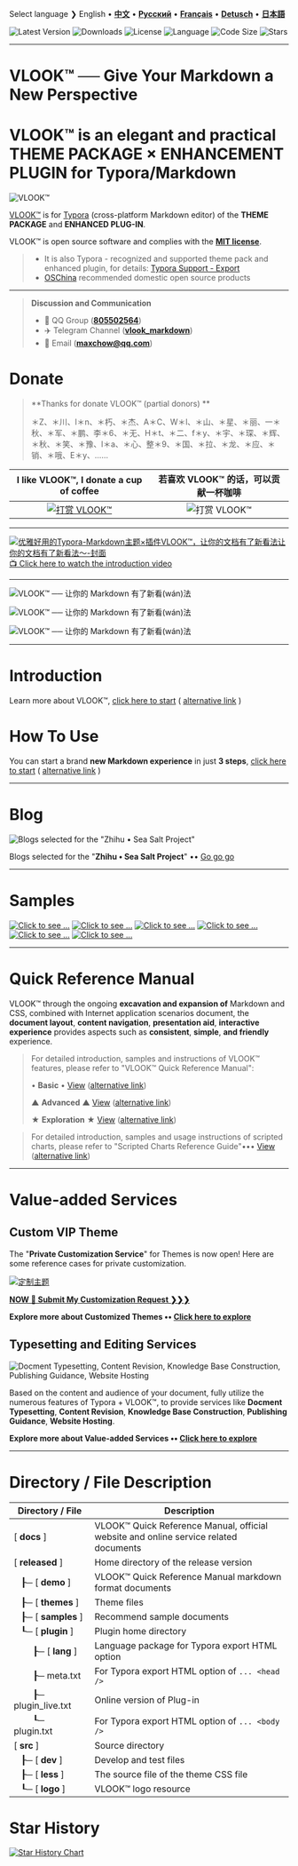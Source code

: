 Select language ❯ English • [**中文**](README.md)  • [**Русский**](README-ru.md) • [**Français**](README-fr.md) • [**Detusch**](README-de.md) • [**日本語**](README-ja.md)



![Latest Version](https://img.shields.io/github/v/release/MadMaxChow/VLOOK) ![Downloads](https://img.shields.io/github/downloads/MadMaxChow/VLOOK/total) ![License](https://img.shields.io/github/license/MadMaxChow/VLOOK) ![Language](https://img.shields.io/github/languages/top/MadMaxChow/VLOOK) ![Code Size](https://img.shields.io/github/languages/code-size/MadMaxChow/VLOOK) ![Stars](https://img.shields.io/github/stars/MadMaxChow/VLOOK)

---

# VLOOK™ ── Give Your Markdown a New Perspective



# VLOOK™ is an elegant and practical THEME PACKAGE × ENHANCEMENT PLUGIN for Typora/Markdown



![VLOOK™](https://vlook-doc.pages.dev/pic/vlook-mark-light.svg)



[VLOOK™](https://github.com/MadMaxChow/VLOOK) is for [Typora](https://www.typora.io) (cross-platform Markdown editor) of the **THEME PACKAGE** and **ENHANCED PLUG-IN**.

VLOOK™ is open source software and complies with the **[MIT license](#许可协议)**.



> - It is also Typora - recognized and supported theme pack and enhanced plugin, for details: [Typora Support - Export](https://support.typora.io/Export/#example-export-using-vlook)
> - [OSChina](https://www.oschina.net/p/vlook) recommended domestic open source products
>

---

> **Discussion and Communication**
>
> - 💬 QQ Group ([**805502564**](https://qm.qq.com/cgi-bin/qm/qr?k=oB8wpFG_4SEMf1CL9qVy-jMw0CMfSwff&jump_from=webapi&))
> - ✈️ Telegram Channel ([**vlook_markdown**](https://t.me/vlook_markdown "加入 Telegram 频道")) 
> - 📨 Email (**maxchow@qq.com**)

#  Donate

> **Thanks for donate VLOOK™ (partial donors) **
>
> ＊Z、＊川、l＊n、＊朽、＊杰、A＊C、W＊l、＊山、＊星、＊丽、一＊秋、＊军、＊鹏、李＊6、＊无、H＊t、＊二、f＊y、＊宇、＊琛、＊辉、＊秋、＊笑、＊豫、l＊a、＊心、整＊9、＊国、＊拉、＊龙、＊应、＊销、＊哦、E＊y、……

| **I like VLOOK™, I donate a cup of coffee** |         **若喜欢 VLOOK™ 的话，可以贡献一杯咖啡**         |
| :----------------------------------------------------------: | :----------------------------------------------------------: |
| [![打赏 VLOOK™](https://vlook-doc.pages.dev/pic/donate-paypal-light.png?darksrc=donate-paypal-dark.png&srcset=@2x&darksrcset=@2x#logo)](https://paypal.me/madmaxchow) | ![打赏 VLOOK™](https://vlook-doc.pages.dev/pic/donate-wechat-light.png?darksrc=donate-wechat-dark.png&srcset=@2x&darksrcset=@2x#logo) |

---

[![优雅好用的Typora-Markdown主题×插件VLOOK™，让你的文档有了新看法让你的文档有了新看法～-封面](https://github.com/user-attachments/assets/08b0386e-bdaf-4aa4-a4dc-a04dd800ed11)<br>📺 Click here to watch the introduction video](https://www.bilibili.com/video/BV1miDpY5ERh/?vd_source=ecc3f6f8f7d9fbfaa5745863cf7d6250)

---


![VLOOK™ ── 让你的 Markdown 有了新看(wán)法](https://vlook-doc.pages.dev/pic/vlook-screenshot-b01.png)

![VLOOK™ ── 让你的 Markdown 有了新看(wán)法](https://vlook-doc.pages.dev/pic/vlook-screenshot-b02.png)

![VLOOK™ ── 让你的 Markdown 有了新看(wán)法](https://vlook-doc.pages.dev/pic/vlook-screenshot-b03.png)


---

# Introduction

Learn more about VLOOK™, [click here to start](https://madmaxchow.github.io/VLOOK/index-en.html) ( [alternative link](https://vlook-doc.pages.dev/index-en.html) )

# How To Use

You can start a brand **new Markdown experience** in just **3 steps**, [click here to start](https://madmaxchow.github.io/VLOOK/index-en.html#how-to-use) ( [alternative link](https://vlook-doc.pages.dev/index-en.html#how-to-use) )

---

# Blog

![Blogs selected for the "Zhihu • Sea Salt Project"](https://vlook-doc.pages.dev/pic/3rd-haiyan.png#logo#border)

Blogs selected for the "**Zhihu • Sea Salt Project**" •• [Go go go](https://www.zhihu.com/people/maxchow/posts)

---

# Samples

[![Click to see ...](https://vlook-doc.pages.dev/pic/sample-a-api_spec-en.png?srcset=@2x#card#border)](sample-a-api_spec.html?ws=off)    [![Click to see ...](https://vlook-doc.pages.dev/pic/sample-a-to_do-en.png?srcset=@2x#card#border)](sample-a-to_do.html?ws=off)    [![Click to see ...](https://vlook-doc.pages.dev/pic/sample-a-img_text-en.png?srcset=@2x#card#border)](sample-a-img_text.html?ws=off)    [![Click to see ...](https://vlook-doc.pages.dev/pic/sample-a-board-en.png?srcset=@2x#card#border)](sample-a-routes.html?ws=off)    [![Click to see ...](https://vlook-doc.pages.dev/pic/sample-a-quiz-en.png?srcset=@2x#card#border)](sample-a-board.html?ws=off)    [![Click to see ...](https://vlook-doc.pages.dev/pic/sample-a-routes-en.png?srcset=@2x#card#border)](sample-a-quiz.html?ws=off)

---

# Quick Reference Manual

VLOOK™ through the ongoing **excavation and expansion of** Markdown and CSS, combined with Internet application scenarios document, the **document layout**, **content navigation**, **presentation aid**, **interactive experience** provides aspects such as **consistent**, **simple**, **and friendly** experience.

> For detailed introduction, samples and instructions of VLOOK™ features, please refer to "VLOOK™ Quick Reference Manual":
>
> • **Basic** • [View](https://madmaxchow.github.io/VLOOK/guide.html) ([alternative link](https://vlook-doc.pages.dev/guide.html))
>
> ▲ **Advanced** ▲ [View](https://madmaxchow.github.io/VLOOK/guide2.html) ([alternative link](https://vlook-doc.pages.dev/guide2.html))
>
> ★ **Exploration** ★ [View](https://madmaxchow.github.io/VLOOK/guide3.html) ([alternative link](https://vlook-doc.pages.dev/guide3.html))

> For detailed introduction, samples and usage instructions of scripted charts, please refer to "Scripted Charts Reference Guide"••• [View](https://madmaxchow.github.io/VLOOK/chart.html) ([alternative link](https://vlook-doc.pages.dev/chart.html))

---



# Value-added Services

## Custom VIP Theme

The "**Private Customization Service**" for Themes is now open! Here are some reference cases for private customization.

[![定制主题](https://vlook-doc.pages.dev/pic/vlook-theme-vip-demo.gif)](https://madmaxchow.github.io/VLOOK/vip.html)



**[NOW 🎁 Submit My Customization Request ❯❯❯](https://wj.qq.com/s2/14818521/bd33/)**

**Explore more about Customized Themes •• [Click here to explore](https://madmaxchow.github.io/VLOOK/vip.html)**

## Typesetting and Editing Services

![Docment Typesetting, Content Revision, Knowledge Base Construction, Publishing Guidance, Website Hosting](https://vlook-doc.pages.dev/pic/vlook-te-en@2x.png)

Based on the content and audience of your document, fully utilize the numerous features of Typora + VLOOK™, to provide services like **Docment Typesetting**, **Content Revision**, **Knowledge Base Construction**, **Publishing Guidance**, **Website Hosting**.



**Explore more about Value-added Services •• [Click here to explore](https://madmaxchow.github.io/VLOOK/vip.html)**





---



# Directory / File Description

| Directory / File | Description              |
| ---------- | ---------------------------- |
| [ **docs** ] | VLOOK™ Quick Reference Manual, official website and online service related documents |
| [ **released** ] | Home directory of the release version                        |
| &nbsp;&nbsp;&nbsp;┠─ [ **demo** ] | VLOOK™ Quick Reference Manual markdown format documents |
| &nbsp;&nbsp;&nbsp;┠─ [ **themes** ] | Theme files                                           |
| &nbsp;&nbsp;&nbsp;┠─ [ **samples** ] | Recommend sample documents |
| &nbsp;&nbsp;&nbsp;┖─ [ **plugin** ] | Plugin home directory                                        |
| &nbsp;&nbsp;&nbsp;&nbsp;&nbsp;&nbsp;&nbsp;&nbsp;┠─ [ **lang** ] | Language package for Typora export HTML option |
| &nbsp;&nbsp;&nbsp;&nbsp;&nbsp;&nbsp;&nbsp;&nbsp;┠─ meta.txt | For Typora export HTML option of `... <head />` |
| &nbsp;&nbsp;&nbsp;&nbsp;&nbsp;&nbsp;&nbsp;&nbsp;┠─ plugin_live.txt | Online version of Plug-in                                    |
| &nbsp;&nbsp;&nbsp;&nbsp;&nbsp;&nbsp;&nbsp;&nbsp;┖─ plugin.txt | For Typora export HTML option of `... <body />` |
| [ **src** ] | Source directory                                             |
| &nbsp;&nbsp;&nbsp;┠─ [ **dev** ] | Develop and test files                                       |
| &nbsp;&nbsp;&nbsp;┠─ [ **less** ] | The source file of the theme CSS file                        |
| &nbsp;&nbsp;&nbsp;┖─ [ **logo** ] | VLOOK™ logo resource |

# Star History

[![Star History Chart](https://api.star-history.com/svg?repos=MadMaxChow/VLOOK&type=Date)](https://star-history.com/#MadMaxChow/VLOOK&Date)
